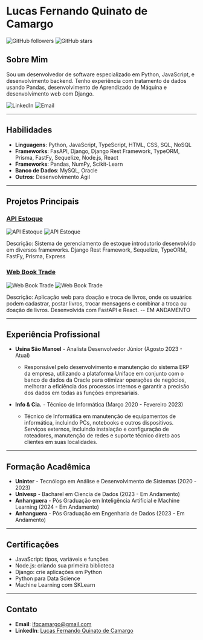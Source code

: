 # Lucas Fernando Quinato de Camargo

![GitHub followers](https://img.shields.io/github/followers/lfqcamargo?style=social)
![GitHub stars](https://img.shields.io/github/stars/lfqcamargo?style=social)

## Sobre Mim

Sou um desenvolvedor de software especializado em Python, JavaScript, e desenvolvimento backend. Tenho experiência com tratamento de dados usando Pandas, desenvolvimento de Aprendizado de Máquina e desenvolvimento web com Django.

![LinkedIn](https://img.shields.io/badge/-LinkedIn-blue?style=flat-square&logo=linkedin&logoColor=white&link=https://www.linkedin.com/in/lucas-camargo-3b34872a4/)
![Email](https://img.shields.io/badge/-Email-red?style=flat-square&logo=gmail&logoColor=white&link=mailto:lfqcamargo@gmail.com)

---

## Habilidades

- **Linguagens**: Python, JavaScript, TypeScript, HTML, CSS, SQL, NoSQL
- **Frameworks**: FasAPI, Django, Django Rest Framework, TypeORM, Prisma, FastFy, Sequelize, Node.js, React
- **Frameworks**: Pandas, NumPy, Scikit-Learn
- **Banco de Dados**: MySQL, Oracle
- **Outros**: Desenvolvimento Ágil

---

## Projetos Principais

### [API Estoque](https://github.com/lfqcamargo/api-estoque)

![API Estoque](https://img.shields.io/github/stars/lfqcamargo/api-estoque?style=social)
![API Estoque](https://img.shields.io/github/forks/lfqcamargo/api-estoque?style=social)

Descrição: Sistema de gerenciamento de estoque introdutorio desenvolvido em diversos frameworks. Django Rest Framework, Sequelize, TypeORM, FastFy, Prisma, Express

### [Web Book Trade](https://github.com/lfqcamargo/web_book_trade)

![Web Book Trade](https://img.shields.io/github/stars/lfqcamargo/web_book_trade?style=social)
![Web Book Trade](https://img.shields.io/github/forks/lfqcamargo/web_book_trade?style=social)

Descrição: Aplicação web para doação e troca de livros, onde os usuários podem cadastrar, postar livros, trocar mensagens e combinar a troca ou doação de livros. Desenvolvida com FastAPI e React. -- EM ANDAMENTO

---

## Experiência Profissional

- **Usina São Manoel** - Analista Desenvolvedor Júnior (Agosto 2023 - Atual)
  - Responsável pelo desenvolvimento e manutenção do sistema ERP da empresa, utilizando a plataforma
  Uniface em conjunto com o banco de dados da Oracle para otimizar operações de negócios, melhorar a
  eficiência dos processos internos e garantir a precisão dos dados em todas as funções empresariais.

- **Info & Cia.** - Técnico de Informática (Março 2020 - Fevereiro 2023)
  - Técnico de Informática em manutenção de equipamentos de informática, incluindo PCs, notebooks e
  outros dispositivos. Serviços externos, incluindo instalação e configuração de roteadores, manutenção de
  redes e suporte técnico direto aos clientes em suas localidades.

---

## Formação Acadêmica

- **Uninter** -    Tecnólogo em Análise e Desenvolvimento de Sistemas (2020 - 2023)
- **Univesp** -    Bacharel em Ciencia de Dados (2023 - Em Andamento)
- **Anhanguera** - Pós Graduação em Inteligência Artificial e Machine Learning (2024 - Em Andamento)
- **Anhanguera** - Pós Graduação em Engenharia de Dados (2023 - Em Andamento)

---

## Certificações

- JavaScript: tipos, variáveis e funções
- Node.js: criando sua primeira biblioteca
- Django: crie aplicações em Python
- Python para Data Science
- Machine Learning com SKLearn

---

## Contato

- **Email**: lfqcamargo@gmail.com
- **LinkedIn**: [Lucas Fernando Quinato de Camargo](https://www.linkedin.com/in/lfqcamargo)
